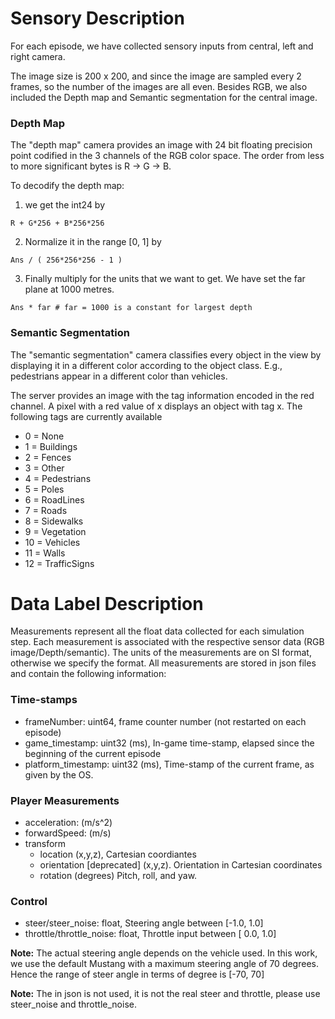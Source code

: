 # Sensory Description

For each episode, we have collected sensory inputs from central, left and right camera.

The image size is 200 x 200, and since the image are sampled every 2 frames, so the number of the images are all even. Besides RGB, we also included the Depth map and Semantic segmentation for the central image.

### Depth Map
The "depth map" camera provides an image with 24 bit floating precision point codified in the 3 channels of the RGB color space. The order from less to more significant bytes is R -> G -> B.

To decodify the depth map:
1. we get the int24 by 
```
R + G*256 + B*256*256
```
2. Normalize it in the range [0, 1] by 
```
Ans / ( 256*256*256 - 1 )
```
3.  Finally multiply for the units that we want to get. We have set the far plane at 1000 metres.
```
Ans * far # far = 1000 is a constant for largest depth
```

### Semantic Segmentation
The "semantic segmentation" camera classifies every object in the view by displaying it in a different color according to the object class. E.g., pedestrians appear in a different color than vehicles.

The server provides an image with the tag information encoded in the red channel. A pixel with a red value of x displays an object with tag x. The following tags are currently available
- 0 = None
- 1 = Buildings
- 2 = Fences
- 3 = Other
- 4 = Pedestrians
- 5 = Poles
- 6 = RoadLines
- 7 = Roads
- 8 = Sidewalks
- 9 = Vegetation
- 10 = Vehicles
- 11 = Walls
- 12 = TrafficSigns

# Data Label Description

Measurements represent all the float data collected for each simulation step. Each measurement is associated with the respective sensor data (RGB image/Depth/semantic). The units of the measurements are on SI format, otherwise we specify the format. All measurements are stored in json files and contain the following information:

### Time-stamps
- frameNumber: uint64, frame counter number (not restarted on each episode)
- game_timestamp: uint32 (ms), In-game time-stamp, elapsed since the beginning of the current episode
- platform_timestamp: uint32 (ms), Time-stamp of the current frame, as given by the OS.

### Player Measurements
- acceleration: (m/s^2)
- forwardSpeed: (m/s)
- transform
    + location (x,y,z), Cartesian coordiantes
    + orientation [deprecated] (x,y,z). Orientation in Cartesian coordinates 
    + rotation (degrees) Pitch, roll, and yaw.

### Control
- steer/steer_noise: float, Steering angle between [-1.0, 1.0]
- throttle/throttle_noise: float, Throttle input between [ 0.0, 1.0]

**Note:** The actual steering angle depends on the vehicle used. In this work, we use the default Mustang with a maximum steering angle of 70 degrees. Hence the range of steer angle in terms of degree is [-70, 70]

**Note:** The <autopilotControl> in json is not used, it is not the real steer and throttle, please use steer_noise and throttle_noise.





